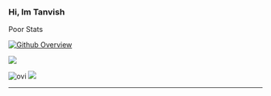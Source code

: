 ### Hi, Im Tanvish

<!--
- 🔭 I’m currently working on ...
- 🌱 I’m currently learning ...
- 👯 I’m looking to collaborate on ...
- 🤔 I’m looking for help with ...
- 💬 Ask me about ...
- 📫 How to reach me: ...
- 😄 Pronouns: ...
- ⚡ Fun fact: ...
-->
Poor Stats

[![Github Overview](https://github-readme-stats.vercel.app/api?username=TanvishGG&include_all_commits=true&count_private=true&show_icons=true&line_height=20&title_color=b0b0b0&icon_color=9100d4&text_color=A1A1A1&bg_color=0,000000,550299)](https://github.com/TanvishGG)

![](https://github-readme-streak-stats.herokuapp.com/?user=TanvishGG&theme=dark&hide_border=false)

<img src="https://github-readme-stats.vercel.app/api/top-langs?username=TanvishGG&show_icons=true&locale=en&layout=compact&theme=chartreuse-dark" alt="ovi" />


<img src="https://github-profile-trophy.vercel.app/?username=TanvishGG&theme=juicyfresh&no-bg=true" />

---
